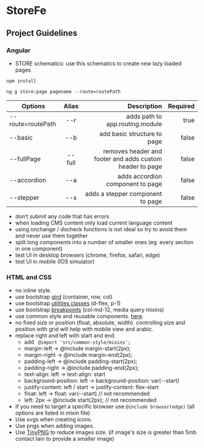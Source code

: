 # StoreFe


## Project Guidelines
### Angular
* STORE schematics: 
use this schematics to create new lazy loaded pages
```
npm install
```
```
ng g store:page pagename --route=routePath 
```
| Options | Alias | Description | Required |
| ------------- |:-------------:| -----:| -----:|
| --route=routePath | --r | adds path to app.routing.module | true |
| --basic | --b | add basic structure to page | false |
| --fullPage | --full | removes header and footer and adds custom header to page | false |
| --accordion | --a | adds accordion component to page | false |
| --stepper | --s | adds a stepper component to page| false |

* don’t submit any code that has errors
* when loading CMS content only load current language content
* using onchange / docheck functions is not ideal so try to avoid them and never use them together
* split long components into a number of smaller ones (eg. every section in one component)
* test UI in desktop browsers (chrome, firefox, safari, edge)
* test UI in mobile (IOS simulator)

### HTML and CSS
* no inline style.
* use bootstrap [gird](https://getbootstrap.com/docs/4.0/layout/grid/) (container, row, col)
* use bootstrap [utilities classes](https://getbootstrap.com/docs/4.0/utilities) (d-flex, p-1)
* use bootstrap [breakpoints](https://getbootstrap.com/docs/4.0/layout/overview/) (col-md-12, media query mixins)
* use common style and reusable components. [here](https://localhost:4200/templates).
* no fixed size or position (float, absolute, width). controlling size and position with grid will help with mobile view and arabic.
* replace right and left with start and end. 
  * add ``` @import 'src/common-style/mixins';``` 
  * margin-left -> @include margin-start(2px);
  * margin-right -> @include margin-end(2px);
  * padding-left -> @include padding-start(2px);
  * padding-right -> @include padding-end(2px);
  * text-align: left -> text-align: start
  * background-position: left -> background-position: var(--start)
  * justify-content: left / start -> justify-content: flex-start
  * float: left -> float: var(--start) // not recommended
  * left: 2px -> @include start(2px); // not recommended
* if you need to target a specific browser use ```@include browser(edge)``` (all options are listed in mixin file)
* Use svgs when creating icons.
* Use pngs when adding images.
* Use [TinyPNG](https://tinypng.com/) to reduce images size. (if image's size is greater than 5mb contact Iain to provide a smaller image)

